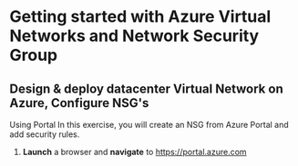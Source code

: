 # Getting started with Azure Virtual Networks and Network Security Group
## Design & deploy datacenter Virtual Network on Azure, Configure NSG's
Using Portal
In this exercise, you will create an NSG from Azure Portal and add security rules.
1. **Launch** a browser and **navigate** to <a href="https://portal.azure.com" Target="Blank">https://portal.azure.com</a>
